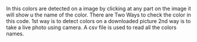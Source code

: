 In this colors are detected on a image by clicking at any part on the image it will show u the name of the color.
There are Two Ways to check the color in this code.
1st way is to detect colors on a downloaded picture
2nd way is to take a live photo using camera.
A csv file is used to read all the colors names.
